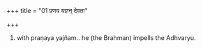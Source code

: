 +++
title = "01 प्रणय यज्ञन् देवता"

+++
1. with praṇaya yajñam.. he (the Brahman) impells the Adhvaryu.
